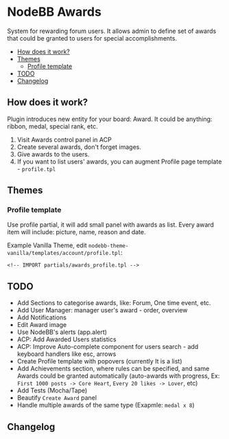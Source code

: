 # NodeBB Awards

System for rewarding forum users. It allows admin to define set of awards that could be granted to users for special accomplishments. 

<!-- START doctoc generated TOC please keep comment here to allow auto update -->
<!-- DON'T EDIT THIS SECTION, INSTEAD RE-RUN doctoc TO UPDATE -->
 

- [How does it work?](#how-does-it-work)
- [Themes](#themes)
  - [Profile template](#profile-template)
- [TODO](#todo)
- [Changelog](#changelog)

<!-- END doctoc generated TOC please keep comment here to allow auto update -->

## How does it work?

Plugin introduces new entity for your board: Award. It could be anything: ribbon, medal, special rank, etc.

1. Visit Awards control panel in ACP
2. Create several awards, don't forget images.
3. Give awards to the users.
4. If you want to list users' awards, you can augment Profile page template - `profile.tpl`

## Themes

### Profile template

Use profile partial, it will add small panel with awards as list. Every award item will include: picture, name, reason and date.

Example Vanilla Theme, edit `nodebb-theme-vanilla/templates/account/profile.tpl`:

    <!-- IMPORT partials/awards_profile.tpl -->

## TODO

- Add Sections to categorise awards, like: Forum, One time event, etc.
- Add User Manager: manager user's award - order, overview
- Add Notifications
- Edit Award image
- Use NodeBB's alerts (app.alert)
- ACP: Add Awarded Users statistics
- ACP: Improve Auto-complete component for users search - add keyboard handlers like esc, arrows
- Create Profile template with popovers (currently It is a list)
- Add Achievements section, where rules can be specified, and same Awards could be granted automatically (auto-awards with progress, Ex: `First 1000 posts -> Core Heart`, `Every 20 likes -> Lover`, etc)
- Add Tests (Mocha/Tape)
- Beautify `Create Award` panel
- Handle multiple awards of the same type (Exapmle: `medal x 8`)

## Changelog
